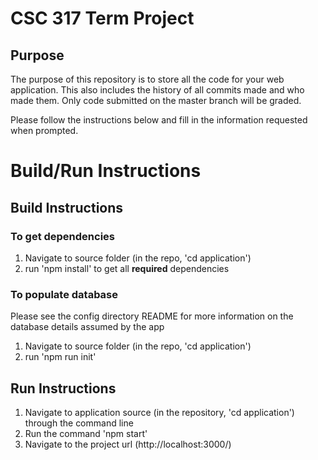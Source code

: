 # CSC 317 Term Project

## Purpose

The purpose of this repository is to store all the code for your web application. This also includes the history of all commits made and who made them. Only code submitted on the master branch will be graded.

Please follow the instructions below and fill in the information requested when prompted.

# Build/Run Instructions

## Build Instructions
### To get dependencies
1. Navigate to source folder (in the repo, 'cd application')
2. run 'npm install' to get all **required** dependencies

### To populate database
Please see the config directory README for more information on the database details assumed by the app
1. Navigate to source folder (in the repo, 'cd application')
2. run 'npm run init' 

## Run Instructions
1. Navigate to application source (in the repository, 'cd application') through the command line
2. Run the command 'npm start'
3. Navigate to the project url (http://localhost:3000/)
